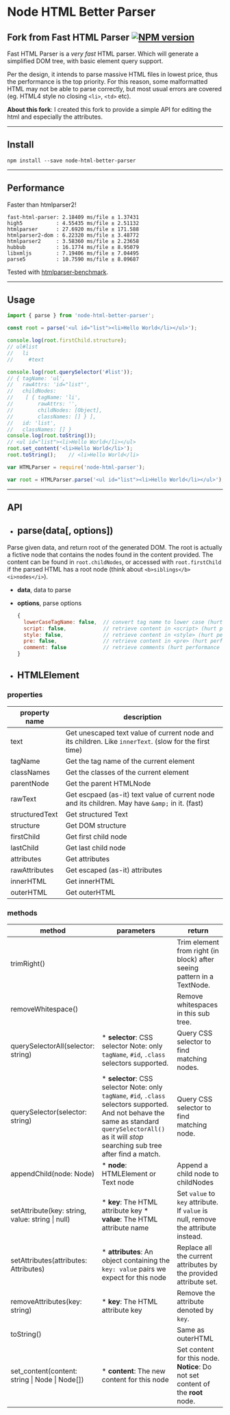 # Node HTML Better Parser

## Fork from Fast HTML Parser [![NPM version](https://badge.fury.io/js/node-html-parser.png)](http://badge.fury.io/js/node-html-parser)

Fast HTML Parser is a _very fast_ HTML parser. Which will generate a simplified
DOM tree, with basic element query support.

Per the design, it intends to parse massive HTML files in lowest price, thus the
performance is the top priority.  For this reason, some malformatted HTML may not
be able to parse correctly, but most usual errors are covered (eg. HTML4 style
no closing `<li>`, `<td>` etc).

**About this fork**: I created this fork to provide a simple API for editing the html and especially the attributes.

__________________________


## Install

```shell
npm install --save node-html-better-parser
```
__________________________

## Performance

Faster than htmlparser2!

```shell
fast-html-parser: 2.18409 ms/file ± 1.37431
high5           : 4.55435 ms/file ± 2.51132
htmlparser      : 27.6920 ms/file ± 171.588
htmlparser2-dom : 6.22320 ms/file ± 3.48772
htmlparser2     : 3.58360 ms/file ± 2.23658
hubbub          : 16.1774 ms/file ± 8.95079
libxmljs        : 7.19406 ms/file ± 7.04495
parse5          : 10.7590 ms/file ± 8.09687
```

Tested with [htmlparser-benchmark](https://github.com/AndreasMadsen/htmlparser-benchmark).
__________________________

## Usage

```ts
import { parse } from 'node-html-better-parser';

const root = parse('<ul id="list"><li>Hello World</li></ul>');

console.log(root.firstChild.structure);
// ul#list
//   li
//     #text

console.log(root.querySelector('#list'));
// { tagName: 'ul',
//   rawAttrs: 'id="list"',
//   childNodes:
//    [ { tagName: 'li',
//        rawAttrs: '',
//        childNodes: [Object],
//        classNames: [] } ],
//   id: 'list',
//   classNames: [] }
console.log(root.toString());
// <ul id="list"><li>Hello World</li></ul>
root.set_content('<li>Hello World</li>');
root.toString();	// <li>Hello World</li>
```

```js
var HTMLParser = require('node-html-parser');

var root = HTMLParser.parse('<ul id="list"><li>Hello World</li></ul>');
```
__________________________

## API

* ## parse(data[, options])

Parse given data, and return root of the generated DOM.
The root is actually a fictive node that contains the nodes found in the content provided. The content can be found in `root.childNodes`, or accessed with `root.firstChild` if the parsed HTML has a root node (think about `<b>siblings</b> <i>nodes</i>`).

- **data**, data to parse
- **options**, parse options

  ```js
  {
    lowerCaseTagName: false,  // convert tag name to lower case (hurt performance heavily)
    script: false,            // retrieve content in <script> (hurt performance slightly)
    style: false,             // retrieve content in <style> (hurt performance slightly)
    pre: false,               // retrieve content in <pre> (hurt performance slightly)
    comment: false            // retrieve comments (hurt performance slightly)
  }
  ```

* ## HTMLElement

### properties

| property name   | description                                                                                            |
|-----------------|--------------------------------------------------------------------------------------------------------|
| text            | Get unescaped text value of current node and its children. Like `innerText`. (slow for the first time) |
| tagName         | Get the tag name of the current element                                                                |
| classNames      | Get the classes of the current element                                                                 |
| parentNode      | Get the parent HTMLNode                                                                                |
| rawText         | Get escpaed (as-it) text value of current node and its children. May have `&amp;` in it. (fast)        |
| structuredText  | Get structured Text                                                                                    |
| structure       | Get DOM structure                                                                                      |
| firstChild      | Get first child node                                                                                   |
| lastChild       | Get last child node                                                                                    |
| attributes      | Get attributes                                                                                         |
| rawAttributes   | Get escaped (as-it) attributes                                                                         |
| innerHTML       | Get innerHTML                                                                                          |
| outerHTML       | Get outerHTML                                                                                          |

### methods

| method                                            | parameters                                                                                                                                                                                                 | return                                                                            |
|---------------------------------------------------|------------------------------------------------------------------------------------------------------------------------------------------------------------------------------------------------------------|-----------------------------------------------------------------------------------|
| trimRight()                                       |                                                                                                                                                                                                            | Trim element from right (in block) after seeing pattern in a TextNode.            |
| removeWhitespace()                                |                                                                                                                                                                                                            | Remove whitespaces in this sub tree.                                              |
| querySelectorAll(selector: string)                |  * **selector**: CSS selector Note: only `tagName`, `#id`, `.class` selectors supported.                                                                                                                   | Query CSS selector to find matching nodes.                                        |
| querySelector(selector: string)                   |  * **selector**: CSS selector Note: only `tagName`, `#id`, `.class` selectors supported. And not behave the same as standard `querySelectorAll()` as it will _stop_ searching sub tree after find a match. | Query CSS selector to find matching node.                                         |
| appendChild(node: Node)                           |  * **node**: HTMLElement or Text node                                                                                                                                                                      | Append a child node to childNodes                                                 |
| setAttribute(key: string, value: string \| null)  |  * **key**: The HTML attribute key  * **value**: The HTML attribute name                                                                                                                                   | Set `value` to `key` attribute. If `value` is null, remove the attribute instead. |
| setAttributes(attributes: Attributes)             |  * **attributes**: An object containing the `key: value` pairs we expect for this node                                                                                                                     | Replace all the current attributes by the provided attribute set.                 |
| removeAttributes(key: string)                     |  * **key**: The HTML attribute key                                                                                                                                                                         | Remove the attribute denoted by `key`.                                            |
| toString()                                        |                                                                                                                                                                                                            | Same as outerHTML                                                                 |
| set_content(content: string \| Node \| Node[])    | * **content**: The new content for this node                                                                                                                                                               | Set content for this node. **Notice**: Do not set content of the **root** node.   |
